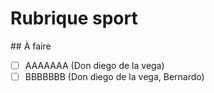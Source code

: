 # Rubrique sport
## À faire
- [ ] AAAAAAA (Don diego de la vega)
- [ ] BBBBBBB (Don diego de la vega, Bernardo)
